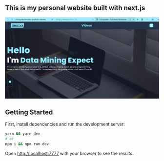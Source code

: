 ## This is my personal website built with next.js

<img src="./chrispydev.png">

<!--Link to my website [https://chrispydev.vercel.app/](https://chrispydev.vercel.app/)-->

## Getting Started

First, install dependencies and run the development server:

```bash
yarn && yarn dev
# or
npm i && npm run dev
```

Open [http://localhost:7777](http://localhost:3000) with your browser to see the results.
